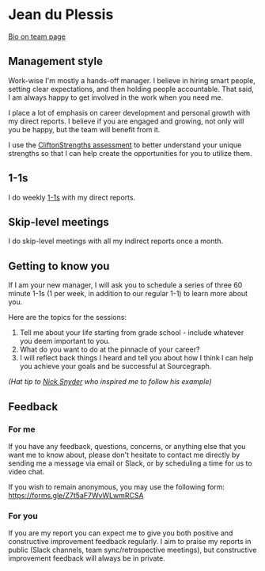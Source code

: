 # Jean du Plessis

[Bio on team page](../index.md#jean-du-plessis)

## Management style

Work-wise I'm mostly a hands-off manager. I believe in hiring smart people, setting clear expectations, and then holding people accountable.
That said, I am always happy to get involved in the work when you need me.

I place a lot of emphasis on career development and personal growth with my direct reports. I believe if you are engaged and growing, not only will you be happy, but the team will benefit from it.

I use the [CliftonStrengths assessment](https://www.gallup.com/cliftonstrengths) to better understand your unique strengths so that I can help create the opportunities for you to utilize them.

## 1-1s

I do weekly [1-1s](../../company-info-and-processes/communication/1-1.md) with my direct reports.

## Skip-level meetings

I do skip-level meetings with all my indirect reports once a month.

## Getting to know you

If I am your new manager, I will ask you to schedule a series of three 60 minute 1-1s (1 per week, in addition to our regular 1-1) to learn more about you.

Here are the topics for the sessions:

1. Tell me about your life starting from grade school - include whatever you deem important to you.
2. What do you want to do at the pinnacle of your career?
3. I will reflect back things I heard and tell you about how I think I can help you achieve your goals and be successful at Sourcegraph.

_(Hat tip to [Nick Snyder](nick.md) who inspired me to follow his example)_

## Feedback

### For me

If you have any feedback, questions, concerns, or anything else that you want me to know about, please don't hesitate to contact me directly by sending me a message via email or Slack, or by scheduling a time for us to video chat.

If you wish to remain anonymous, you may use the following form: https://forms.gle/Z7t5aF7WvWLwmRCSA

### For you

If you are my report you can expect me to give you both positive and constructive improvement feedback regularly. I aim to praise my reports in public (Slack channels, team sync/retrospective meetings), but constructive improvement feedback will always be in private.
